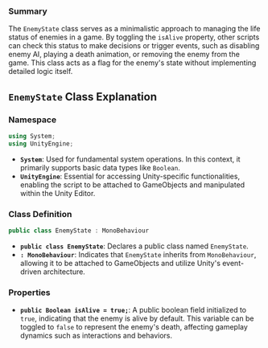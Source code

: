 ### Summary

The `EnemyState` class serves as a minimalistic approach to managing the life status of enemies in a game. By toggling the `isAlive` property, other scripts can check this status to make decisions or trigger events, such as disabling enemy AI, playing a death animation, or removing the enemy from the game. This class acts as a flag for the enemy's state without implementing detailed logic itself.
## `EnemyState` Class Explanation

### Namespace

```C#
using System;
using UnityEngine;
```

- **`System`**: Used for fundamental system operations. In this context, it primarily supports basic data types like `Boolean`.
- **`UnityEngine`**: Essential for accessing Unity-specific functionalities, enabling the script to be attached to GameObjects and manipulated within the Unity Editor.

### Class Definition

```C#
public class EnemyState : MonoBehaviour
```

- **`public class EnemyState`**: Declares a public class named `EnemyState`.
- **`: MonoBehaviour`**: Indicates that `EnemyState` inherits from `MonoBehaviour`, allowing it to be attached to GameObjects and utilize Unity's event-driven architecture.

### Properties

- **`public Boolean isAlive = true;`**: A public boolean field initialized to `true`, indicating that the enemy is alive by default. This variable can be toggled to `false` to represent the enemy's death, affecting gameplay dynamics such as interactions and behaviors.